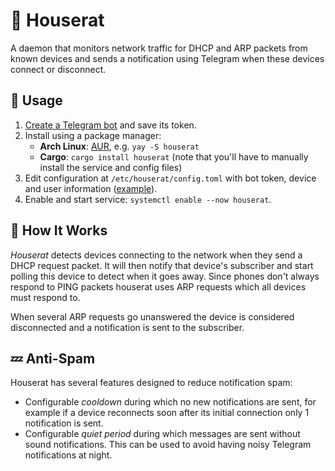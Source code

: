 # 🐀 Houserat

A daemon that monitors network traffic for DHCP and ARP packets from known devices and sends a notification
using Telegram when these devices connect or disconnect.

## 🚀 Usage

1. [Create a Telegram bot](https://core.telegram.org/bots#creating-a-new-bot) and save its token.
1. Install using a package manager:
   * **Arch Linux**: [AUR](https://aur.archlinux.org/packages/houserat/), e.g. `yay -S houserat`
   * **Cargo**: `cargo install houserat` (note that you'll have to manually install the service and
     config files)
1. Edit configuration at `/etc/houserat/config.toml` with bot token, device and user information
   ([example](config.example.toml)).
1. Enable and start service: `systemctl enable --now houserat`.

## 💫 How It Works

*Houserat* detects devices connecting to the network when they send a DHCP request packet. It will
then notify that device's subscriber and start polling this device to detect when it goes
away. Since phones don't always respond to PING packets houserat uses ARP requests which all devices
must respond to.

When several ARP requests go unanswered the device is considered disconnected and a notification is
sent to the subscriber.

## 💤 Anti-Spam

Houserat has several features designed to reduce notification spam:
* Configurable *cooldown* during which no new notifications are sent, for example if a device
  reconnects soon after its initial connection only 1 notification is sent.
* Configurable *quiet period* during which messages are sent without sound notifications. This can be
  used to avoid having noisy Telegram notifications at night.
